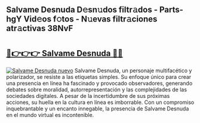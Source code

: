 ## Salvame Desnuda D𝚎sn𝚞dos filtr𝚊dos - Parts-hgY Vid𝚎os f𝚘tos - N𝚞evas filtr𝚊ciones atr𝚊ctivas 38NvF

# <h2><a href="http://mb8nqsj.tromn.icu/?c=Salvame+Desnuda">🔗👉👉👉 Salvame Desnuda 🔗🔗</a></h2>

[![Salvame Desnuda nuevo](https://i.imgur.com/pEAQMta.gif)](http://mb8nqsj.tromn.icu/?c=Salvame+Desnuda)
Salvame Desnuda, un personaje multifacético y polarizador, se resiste a las etiquetas simples. Su enfoque único para crear una presencia en línea ha fascinado y provocado observadores, generando debates sobre moralidad, autorrepresentación y las complejidades de las sociedades digitales. A pesar de la incertidumbre de sus próximas acciones, su huella en la cultura en línea es imborrable. Con un compromiso inquebrantable y un encanto innegable, la presencia de Salvame Desnuda en el mundo virtual es incontenible.
